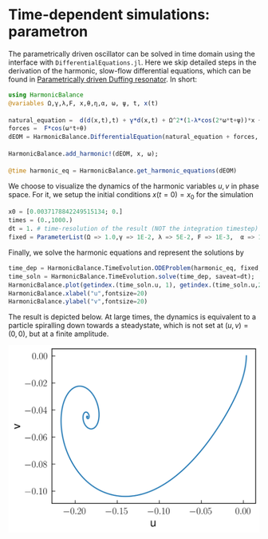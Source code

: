 # Time-dependent simulations: parametron

The parametrically driven oscillator can be solved in time domain using the interface with `DifferentialEquations.jl`. 
Here we skip detailed steps in the derivation of the harmonic, slow-flow differential equations, which can be found in 
[Parametrically driven Duffing resonator](https://nonlinearoscillations.github.io/HarmonicBalance.jl/stable/examples/single_parametron/). In short:


```julia
using HarmonicBalance
@variables Ω,γ,λ,F, x,θ,η,α, ω, ψ, t, x(t)

natural_equation =  d(d(x,t),t) + γ*d(x,t) + Ω^2*(1-λ*cos(2*ω*t+ψ))*x + α * x^3 + η *d(x,t) * x^2
forces =  F*cos(ω*t+θ)
dEOM = HarmonicBalance.DifferentialEquation(natural_equation + forces, x)

HarmonicBalance.add_harmonic!(dEOM, x, ω);

@time harmonic_eq = HarmonicBalance.get_harmonic_equations(dEOM)
```

We choose to visualize the dynamics of the harmonic variables $u,v$ in phase space. For it, we setup the initial conditions $x(t=0)=x_0$ for the simulation

```julia
x0 = [0.0037178842249515134; 0.]
times = (0.,1000.)
dt = 1. # time-resolution of the result (NOT the integration timestep)
fixed = ParameterList(Ω => 1.0,γ => 1E-2, λ => 5E-2, F => 1E-3,  α => 1., η=>0.3, θ => 0, ψ => 0, ω=>1.)
```

Finally, we solve the harmonic equations and represent the solutions  by

```julia
time_dep = HarmonicBalance.TimeEvolution.ODEProblem(harmonic_eq, fixed, sweep=ParameterSweep(), x0 = x0, timespan = times);
time_soln = HarmonicBalance.TimeEvolution.solve(time_dep, saveat=dt);
HarmonicBalance.plot(getindex.(time_soln.u, 1), getindex.(time_soln.u,2))
HarmonicBalance.xlabel("u",fontsize=20)
HarmonicBalance.ylabel("v",fontsize=20)
```

The result is depicted below. At large times, the dynamics is equivalent to a particle spiralling down towards a steadystate, which is not set at $(u,v)=(0,0)$, but at a finite amplitude.

![fig1](./../assets/single_parametron_phase_space.png)
